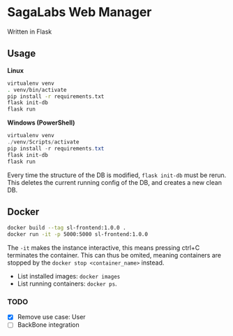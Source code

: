 # SagaLabs Web Manager

Written in Flask

## Usage

**Linux**

```bash
virtualenv venv
. venv/bin/activate
pip install -r requirements.txt
flask init-db
flask run
```

**Windows (PowerShell)**

```ps1
virtualenv venv
./venv/Scripts/activate
pip install -r requirements.txt
flask init-db
flask run
```

Every time the structure of the DB is modified, `flask init-db` must be rerun.
This deletes the current running config of the DB, and creates a new clean DB.

## Docker

```bash
docker build --tag sl-frontend:1.0.0 .
docker run -it -p 5000:5000 sl-frontend:1.0.0
```

The `-it` makes the instance interactive, this means pressing ctrl+C terminates the container.
This can thus be omited, meaning containers are stopped by the `docker stop <container_name>` instead.

- List installed images: `docker images`
- List running containers: `docker ps`.

### TODO
- [x] Remove use case: User
- [ ] BackBone integration
